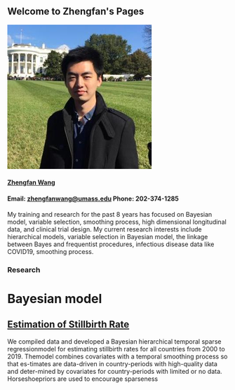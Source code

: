 ## Welcome to Zhengfan's Pages



![image](/fig/zhengfan.jpg)

#### [Zhengfan Wang](/doc/zhengfan_CV.pdf)
#### Email: zhengfanwang@umass.edu    Phone: 202-374-1285    

My training and research for the past 8 years has focused on Bayesian model, variable selection, smoothing process, high dimensional longitudinal data, and clinical trial design. My current research interests include hierarchical models, variable selection in Bayesian model, the linkage between Bayes and frequentist procedures, infectious disease data like COVID19, smoothing process.


### Research

# Bayesian model
## [Estimation of Stillbirth Rate](https://arxiv.org/abs/2010.03551)

We compiled data and developed a Bayesian hierarchical temporal sparse regressionmodel for estimating stillbirth rates for all countries from 2000 to 2019. Themodel  combines  covariates  with  a  temporal  smoothing  process  so  that  es-timates are data-driven in country-periods with high-quality data and deter-mined by covariates for country-periods with limited or no data. Horseshoepriors are used to encourage sparseness


